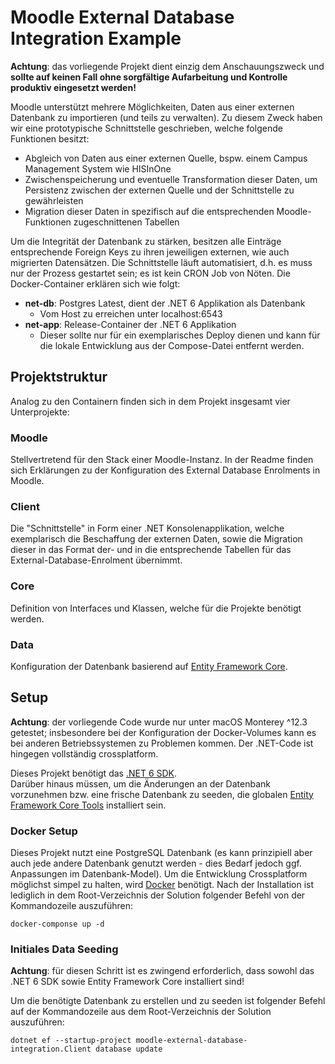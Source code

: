 # Moodle External Database Integration Example

**Achtung**: das vorliegende Projekt dient einzig dem Anschauungszweck und **sollte auf keinen Fall ohne sorgfältige Aufarbeitung und Kontrolle produktiv eingesetzt werden!**

Moodle unterstützt mehrere Möglichkeiten, Daten aus einer externen Datenbank zu importieren (und teils zu verwalten). Zu diesem Zweck haben wir eine prototypische Schnittstelle geschrieben, welche folgende Funktionen besitzt:

- Abgleich von Daten aus einer externen Quelle, bspw. einem Campus Management System wie HISInOne
- Zwischenspeicherung und eventuelle Transformation dieser Daten, um Persistenz zwischen der externen Quelle und der Schnittstelle zu gewährleisten
- Migration dieser Daten in spezifisch auf die entsprechenden Moodle-Funktionen zugeschnittenen Tabellen

Um die Integrität der Datenbank zu stärken, besitzen alle Einträge entsprechende Foreign Keys zu ihren jeweiligen externen, wie auch migrierten Datensätzen.
Die Schnittstelle läuft automatisiert, d.h. es muss nur der Prozess gestartet sein; es ist kein CRON Job von Nöten.
Die Docker-Container erklären sich wie folgt:

- **net-db**: Postgres Latest, dient der .NET 6 Applikation als Datenbank
  - Vom Host zu erreichen unter localhost:6543
- **net-app**: Release-Container der .NET 6 Applikation
  - Dieser sollte nur für ein exemplarisches Deploy dienen und kann für die lokale Entwicklung aus der Compose-Datei entfernt werden.

## Projektstruktur

Analog zu den Containern finden sich in dem Projekt insgesamt vier Unterprojekte:

### Moodle

Stellvertretend für den Stack einer Moodle-Instanz. In der Readme finden sich Erklärungen zu der Konfiguration des External Database Enrolments in Moodle.

### Client

Die "Schnittstelle" in Form einer .NET Konsolenapplikation, welche exemplarisch die Beschaffung der externen Daten, sowie die Migration dieser in das Format der- und in die entsprechende Tabellen für das External-Database-Enrolment übernimmt.

### Core

Definition von Interfaces und Klassen, welche für die Projekte benötigt werden.

### Data

Konfiguration der Datenbank basierend auf [Entity Framework Core](https://docs.microsoft.com/en-us/ef/).

## Setup

**Achtung**: der vorliegende Code wurde nur unter macOS Monterey ^12.3 getestet; insbesondere bei der Konfiguration der Docker-Volumes kann es bei anderen Betriebssystemen zu Problemen kommen. Der .NET-Code ist hingegen vollständig crossplatform.

Dieses Projekt benötigt das [.NET 6 SDK](https://dotnet.microsoft.com/download/dotnet/6.0).  
Darüber hinaus müssen, um die Änderungen an der Datenbank vorzunehmen bzw. eine frische Datenbank zu seeden, die globalen [Entity Framework Core Tools](https://docs.microsoft.com/en-us/ef/core/get-started/overview/first-app?tabs=netcore-cli#install-entity-framework-core) installiert sein.

### Docker Setup

Dieses Projekt nutzt eine PostgreSQL Datenbank (es kann prinzipiell aber auch jede andere Datenbank genutzt werden - dies Bedarf jedoch ggf. Anpassungen im Datenbank-Model). Um die Entwicklung Crossplatform möglichst simpel zu halten, wird [Docker](https://www.docker.com/) benötigt. Nach der Installation ist lediglich in dem Root-Verzeichnis der Solution folgender Befehl von der Kommandozeile auszuführen:

```
docker-componse up -d
```

### Initiales Data Seeding

**Achtung**: für diesen Schritt ist es zwingend erforderlich, dass sowohl das .NET 6 SDK sowie Entity Framework Core installiert sind!

Um die benötigte Datenbank zu erstellen und zu seeden ist folgender Befehl auf der Kommandozeile aus dem Root-Verzeichnis der Solution auszuführen:

```
dotnet ef --startup-project moodle-external-database-integration.Client database update
```
